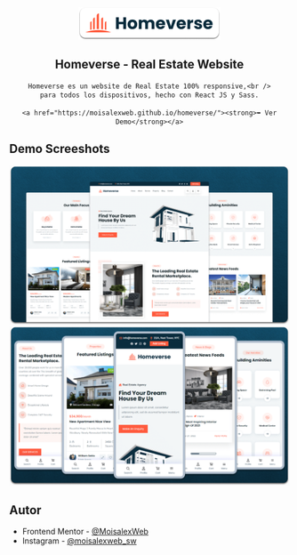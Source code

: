 <div align="center">
    <img src="./public/readme-images/project-logo.png" />
    <h2 align="center">Homeverse - Real Estate Website</h2>

    Homeverse es un website de Real Estate 100% responsive,<br />
    para todos los dispositivos, hecho con React JS y Sass.

    <a href="https://moisalexweb.github.io/homeverse/"><strong>➥ Ver Demo</strong></a>
</div>


## Demo Screeshots
![homeverse Desktop Demo](./public/readme-images/desktop.png "Desktop Demo")
![homeverse Mobile Demo](./public/readme-images/mobile.png "Mobile Demo")


## Autor

- Frontend Mentor - [@MoisalexWeb](https://www.frontendmentor.io/profile/moisalexweb)
- Instagram - [@moisalexweb_sw](https://www.instagram.com/moisalexweb_sw/)